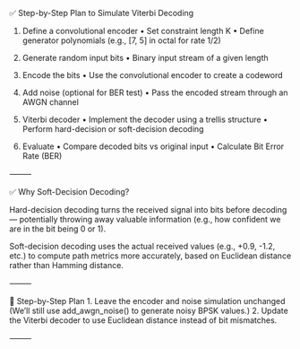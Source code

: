 ✅ Step-by-Step Plan to Simulate Viterbi Decoding

1. Define a convolutional encoder
	•	Set constraint length K
	•	Define generator polynomials (e.g., [7, 5] in octal for rate 1/2)

2. Generate random input bits
	•	Binary input stream of a given length

3. Encode the bits
	•	Use the convolutional encoder to create a codeword

4. Add noise (optional for BER test)
	•	Pass the encoded stream through an AWGN channel

5. Viterbi decoder
	•	Implement the decoder using a trellis structure
	•	Perform hard-decision or soft-decision decoding

6. Evaluate
	•	Compare decoded bits vs original input
	•	Calculate Bit Error Rate (BER)

⸻

✅ Why Soft-Decision Decoding?

Hard-decision decoding turns the received signal into bits before decoding — potentially throwing away valuable information (e.g., how confident we are in the bit being 0 or 1).

Soft-decision decoding uses the actual received values (e.g., +0.9, -1.2, etc.) to compute path metrics more accurately, based on Euclidean distance rather than Hamming distance.

⸻

🧠 Step-by-Step Plan
	1.	Leave the encoder and noise simulation unchanged
(We’ll still use add_awgn_noise() to generate noisy BPSK values.)
	2.	Update the Viterbi decoder to use Euclidean distance instead of bit mismatches.


⸻